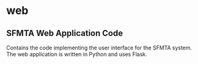 # web

## SFMTA Web Application Code

Contains the code implementing the user interface for the SFMTA system. The web application is written in Python and uses Flask.
